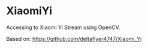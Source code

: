 # XiaomiYi
Accessing to Xiaomi Yi Stream using OpenCV.

Based on:
https://github.com/deltaflyer4747/Xiaomi_Yi
